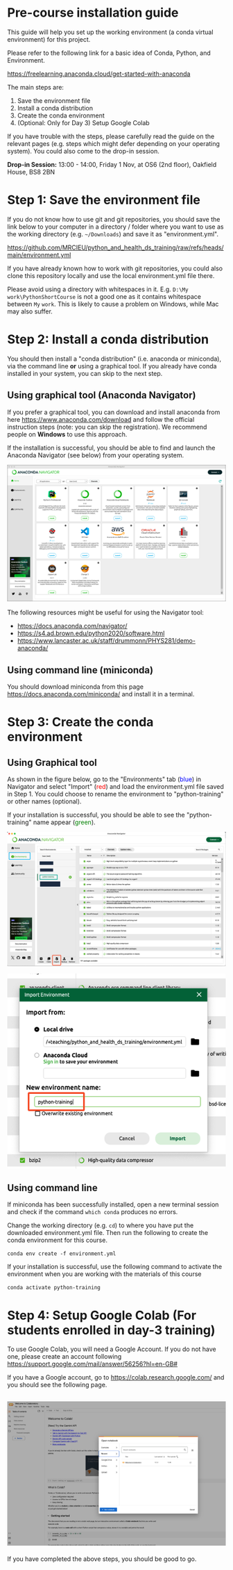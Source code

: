 # Pre-course installation guide

This guide will help you set up the working environment (a conda virtual environment) for this project.

Please refer to the following link for a basic idea of Conda, Python, and Environment.

https://freelearning.anaconda.cloud/get-started-with-anaconda

The main steps are:
1. Save the environment file
2. Install a conda distribution
3. Create the conda environment
4. (Optional: Only for Day 3) Setup Google Colab

If you have trouble with the steps, please carefully read the guide on the relevant pages (e.g. steps which might defer depending on your operating system).
You could also come to the drop-in session.

**Drop-in Session:** 13:00 - 14:00, Friday 1 Nov, at OS6 (2nd floor), Oakfield House, BS8 2BN

# Step 1: Save the environment file

If you do not know how to use git and git repositories, you should save the link below to your computer in a directory / folder where you want to use as the working directory (e.g. `~/Downloads`) and save it as "environment.yml".

https://github.com/MRCIEU/python_and_health_ds_training/raw/refs/heads/main/environment.yml

If you have already known how to work with git repositories, you could also clone this repository locally and use the local environment.yml file there.

Please avoid using a directory with whitespaces in it. E.g. `D:\My work\PythonShortCourse` is not a good one as it contains whitespace between `My` `work`. This is likely to cause a problem on Windows, while Mac may also suffer.

# Step 2: Install a conda distribution

You should then install a "conda distribution" (i.e. anaconda or miniconda), via the command line **or** using a graphical tool. If you already have conda installed in your system, you can skip to the next step.

## Using graphical tool (Anaconda Navigator)

If you prefer a graphical tool, you can download and install anaconda from here https://www.anaconda.com/download and follow the official instruction steps (note: you can skip the registration). We recommend people on **Windows** to use this approach.

If the installation is successful, you should be able to find and launch the Anaconda Navigator (see below) from your operating system.

![Anaconda Navigator](./assets/anaconda-navigator.png)

The following resources might be useful for using the Navigator tool:
- https://docs.anaconda.com/navigator/
- https://s4.ad.brown.edu/python2020/software.html
- https://www.lancaster.ac.uk/staff/drummonn/PHYS281/demo-anaconda/

## Using command line (miniconda)

You should download miniconda from this page https://docs.anaconda.com/miniconda/ and install it in a terminal.

# Step 3: Create the conda environment

## Using Graphical tool

As shown in the figure below, go to the "Environments" tab (<span style="color:blue">blue</span>) in Navigator
and select "Import" (<span style="color:red">red</span>) and load the environment.yml file saved in Step 1. You could choose to rename the environment to "python-training" or other names (optional).

If your installation is successful, you should be able to see the "python-training" name appear (<span style="color:green">green</span>).

![navigator-create-env](./assets/navigator-create-env.png)

![env-rename](./assets/env-rename.png)

## Using command line

If miniconda has been successfully installed, open a new terminal session and check if the command `which conda` produces no errors.

Change the working directory (e.g. `cd`) to where you have put the downloaded environment.yml file. 
Then run the following to create the conda environment for this course.

```
conda env create -f environment.yml
```

If your installation is successful, use the following command to activate the environment when you are working with the materials of this course

```
conda activate python-training
```

# Step 4: Setup Google Colab (For students enrolled in day-3 training)

To use Google Colab, you will need a Google Account. If you do not have one, please create an account following https://support.google.com/mail/answer/56256?hl=en-GB#

If you have a Google account, go to https://colab.research.google.com/ and you should see the following page.

![google colab](./assets/google-colab.png)
---

If you have completed the above steps, you should be good to go.
